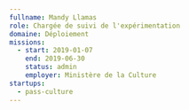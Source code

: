 ```yaml
---
fullname: Mandy Llamas
role: Chargée de suivi de l'expérimentation
domaine: Déploiement
missions:
  - start: 2019-01-07
    end: 2019-06-30
    status: admin
    employer: Ministère de la Culture
startups:
  - pass-culture
---
```

